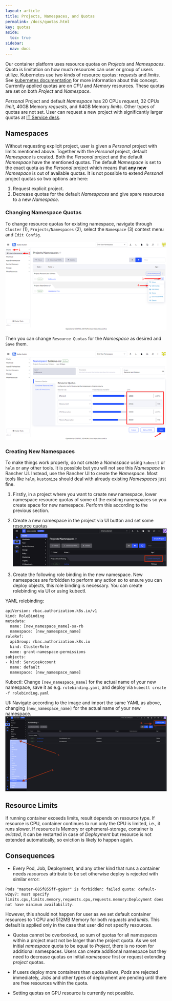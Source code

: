 ```yaml
---
layout: article
title: Projects, Namespaces, and Quotas
permalink: /docs/quotas.html
key: quotas
aside:
  toc: true
sidebar:
  nav: docs
---
```

Our container platform uses resource quotas on *Projects* and *Namespaces*. Quota is limitation on how much resources can user or group of users utilize. Kubernetes use two kinds of resource quotas: *requests* and *limits*. See [kubernetes documentation](https://kubernetes.io/docs/concepts/configuration/manage-resources-containers/) for more information about this concept. Currently applied quotas are on *CPU* and *Memory* resources. These quotas are set on both *Project* and *Namespace*.

*Personal* Project and default *Namespace* has 20 CPUs *request*, 32 CPUs *limit*, 40GB Memory *requests*, and 64GB Memory *limits*. Other types of quotas are not set. User can request a new project with significantly larger quotas at <a href="mailto:k8s@ics.muni.cz">IT Service desk</a>.

## Namespaces

Without requesting explicit project, user is given a *Personal* project with limits mentioned above. Together with the *Personal* project, default *Namespace* is created. Both the *Personal* project and the default *Namespace* have the mentioned quotas. The default *Namespace* is set to the exact quota as the *Personal* project which means that **any new** *Namespace* is out of available quotas. It is not possible to extend *Personal* project quotas so two options are here:

1. Request explicit project.
2. Decrease quotas for the default *Namespaces* and give spare resources to a new *Namespace*.

### Changing Namespace Quotas

To change resource quotas for existing namespace, navigate through `Cluster` (1), `Projects/Namespaces` (2), select the `Namespace` (3) context menu and `Edit Config`.

![quotaedit1](quotaedit1.png)

Then you can change `Resource Quotas` for the *Namespace* as desired and `Save` them.

![quotaedit2](quotaedit2.png)

### Creating New Namespaces

To make things work properly, do not create a *Namespace* using `kubectl` or `helm` or any other tools. It is possible but you will not see this *Namespace* in Rancher UI. Instead, use the Rancher UI to create the *Namespace*. Most tools like `helm`, `kustomize` should deal with already existing *Namespaces* just fine.

1. Firstly, in a project where you want to create new namespace, lower namespace resource quotas of some of the existing namespaces so you create space for new namespace. Perform this according to the previous section. 
   
2. Create a new namespace in the project via UI button and set some resource quotas
![create-ns](create-ns.png)  
4. Create the following role binding in the new namespace. New namespaces are forbidden to perform any action so to ensure you can deploy objects, this role binding is necessary. You can create rolebinding via UI or using kubectl.

YAML rolebinding:
```
apiVersion: rbac.authorization.k8s.io/v1
kind: RoleBinding
metadata:
  name: [new_namespace_name]-sa-rb
  namespace: [new_namespace_name]
roleRef:
  apiGroup: rbac.authorization.k8s.io
  kind: ClusterRole
  name: grant-namespace-permissions
subjects:
- kind: ServiceAccount
  name: default
  namespace: [new_namespace_name]
```

Kubectl: Change `[new_namespace_name]` for the actual name of your new namespace, save it as e.g. `rolebinding.yaml`, and deploy via `kubectl create -f rolebinding.yaml`

UI: Navigate according to the image and import the same YAML as above, changing `[new_namespace_name]` for the actual name of your new namespace.
![rolebinding](rolebinding.png)


## Resource Limits

If running container exceeds limits, result depends on resource type. If resource is CPU, container continues to run only the CPU is limited, i.e., it runs slower. If resource is Memory or ephemeral-storage, container is *evicted*, it can be restarted in case of *Deployment* but resource is not extended automatically, so eviction is likely to happen again.

## Consequences

* Every Pod, Job, Deployment, and any other kind that runs a container needs *resources* attribute to be set otherwise deploy is rejected with similar error:
```
Pods "master-685f855ff-gg9sr" is forbidden: failed quota: default-w2qv7: must specify limits.cpu,limits.memory,requests.cpu,requests.memory:Deployment does not have minimum availability.
```
 However, this should not happen for user as we set default container resources to 1 CPU and 512MB Memory for both *requests* and *limits*. This default is applied only in the case that user did not specify resources.

* Quotas cannot be overbooked, so sum of quotas for all namespaces within a project must not be larger than the project quota. As we set initial *namespace* quota to be equal to *Project*, there is no room for additional namespaces. Users can create additional namespace but they need to decrease quotas on initial *namespace* first or request extending *project* quotas.

* If users deploy more containers than quota allows, *Pods* are rejected immediately, *Jobs* and other types of deployment are pending until there are free resources within the quota.

* Setting quotas on GPU resource is currently not possible.
